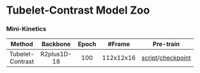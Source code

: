 # Tubelet-Contrast Model Zoo

### Mini-Kinetics

|  Method  |  Backbone | Epoch | \#Frame |                          Pre-train|
| :------: | :--------: | :------: | :---: | :-----: | 
| Tubelet-Contrast|   R2plus1D-18   |  100  | 112x12x16  | [script]()/[checkpoint](https://drive.google.com/file/d/1nU-H1u3eJ-VuyCveU7v-WIOcAVxs5Hww/view?usp=sharing) | 

